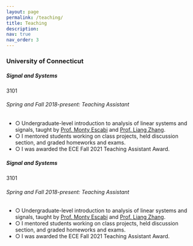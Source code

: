 ```yaml
---
layout: page
permalink: /teaching/
title: Teaching
description:
nav: true
nav_order: 3
---
```


<h3 class="mt-4">University of Connecticut</h3>

<div class="card">
  <div class="p-3">
    <div class="row">
      <div class="col-sm-10">
        <h5 class="font-weight-bold">Signal and Systems</h5>
      </div>
      <div class="col-sm-2 text-left text-sm-right">
        <span class="badge font-weight-bold light-green darken-1 text-uppercase align-middle" href="https://catalog.uconn.edu/directory-of-courses/course/ECE/3101/" target="_blank">
            3101
        </span>
      </div>
    </div>
    <h6 class="font-italic mt-2 mt-sm-0">Spring and Fall 2018-present: Teaching Assistant</h6>
    <ul class="font-weight-light list-group list-group-flush">
      <li class="list-group-item">○ Undergraduate-level introduction to analysis of linear systems and signals, taught by <a href="https://www.bme.uconn.edu/faculty-staff/core-faculty/escabi-monty/" target="_blank">Prof. Monty Escabi</a> and  <a href="https://www.ee.uconn.edu/liang-zhang/" target="_blank">Prof. Liang Zhang</a>.</li>
      <li class="list-group-item">○ I mentored students working on class projects, held discussion section, and graded homeworks and exams.</li>
      <li class="list-group-item">○ I was awarded the ECE Fall 2021 Teaching Assistant Award.</li>
    </ul>
  </div>
</div>

<div class="card mt-3">
  <div class="p-3">
    <div class="row">
      <div class="col-sm-10">
        <h5 class="font-weight-bold">Signal and Systems</h5>
      </div>
      <div class="col-sm-2 text-left text-sm-right">
        <span class="badge font-weight-bold light-green darken-1 text-uppercase align-middle" href="https://catalog.uconn.edu/directory-of-courses/course/ECE/3101/" target="_blank">
            3101
        </span>
      </div>
    </div>
    <h6 class="font-italic mt-2 mt-sm-0">Spring and Fall 2018-present: Teaching Assistant</h6>
    <ul class="card-text font-weight-light list-group list-group-flush">
      <li class="list-group-item">○ Undergraduate-level introduction to analysis of linear systems and signals, taught by <a href="https://www.bme.uconn.edu/faculty-staff/core-faculty/escabi-monty/" target="_blank">Prof. Monty Escabi</a> and  <a href="https://www.ee.uconn.edu/liang-zhang/" target="_blank">Prof. Liang Zhang</a>.</li>
      <li class="list-group-item">○ I mentored students working on class projects, held discussion section, and graded homeworks and exams.</li>
      <li class="list-group-item">○ I was awarded the ECE Fall 2021 Teaching Assistant Award.</li>
    </ul>
  </div>
</div>
